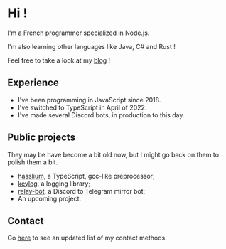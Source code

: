 # Hi !

I'm a French programmer specialized in Node.js.

I'm also learning other languages like Java, C# and Rust !

Feel free to take a look at my [blog](https://zekefeu.github.io) !

## Experience

- I've been programming in JavaScript since 2018.
- I've switched to TypeScript in April of 2022.
- I've made several Discord bots, in production to this day.

## Public projects

They may be have become a bit old now, but I might go back on them to polish them a bit.
- [hasslium](https://github.com/zekefeu/hasslium), a TypeScript, gcc-like preprocessor;
- [keylog](https://github.com/zekefeu/keylog), a logging library;
- [relay-bot](https://github.com/zekefeu/relay-bot), a Discord to Telegram mirror bot;
- An upcoming project.

## Contact

Go [here](https://zekefeu.github.io/about/) to see an updated list of my contact methods.

